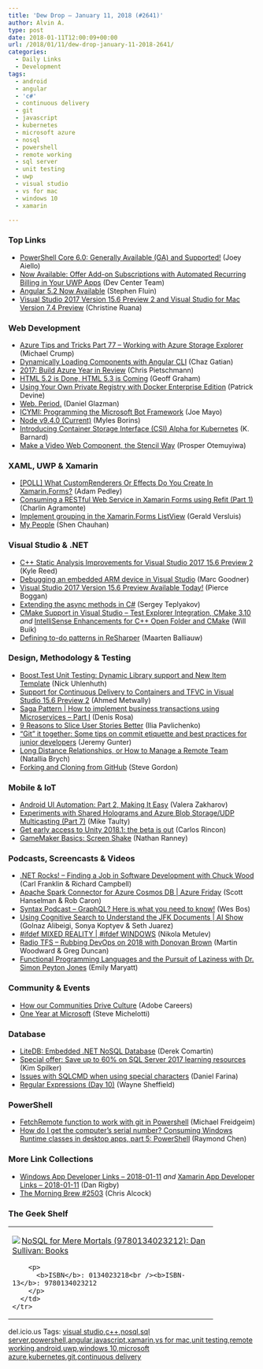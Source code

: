 ```yaml
---
title: 'Dew Drop – January 11, 2018 (#2641)'
author: Alvin A.
type: post
date: 2018-01-11T12:00:09+00:00
url: /2018/01/11/dew-drop-january-11-2018-2641/
categories:
  - Daily Links
  - Development
tags:
  - android
  - angular
  - 'c#'
  - continuous delivery
  - git
  - javascript
  - kubernetes
  - microsoft azure
  - nosql
  - powershell
  - remote working
  - sql server
  - unit testing
  - uwp
  - visual studio
  - vs for mac
  - windows 10
  - xamarin

---
```

### <a name="top"></a>Top Links

  * <a href="https://blogs.msdn.microsoft.com/powershell/2018/01/10/powershell-core-6-0-generally-available-ga-and-supported/" target="_blank">PowerShell Core 6.0: Generally Available (GA) and Supported!</a> (Joey Aiello)
  * <a href="http://blogs.windows.com/buildingapps/2018/01/10/now-available-offer-add-subscriptions-automated-recurring-billing-uwp-apps/?WT.mc_id=DX_MVP4025064" target="_blank">Now Available: Offer Add-on Subscriptions with Automated Recurring Billing in Your UWP Apps</a> (Dev Center Team)
  * <a href="https://blog.angular.io/angular-5-2-now-available-312d1099bd81?source=rss----447683c3d9a3---4" target="_blank">Angular 5.2 Now Available</a> (Stephen Fluin)
  * <a href="https://blogs.msdn.microsoft.com/visualstudio/2018/01/10/visual-studio-2017-version-15-6-preview-2-and-visual-studio-for-mac-version-7-4-preview/" target="_blank">Visual Studio 2017 Version 15.6 Preview 2 and Visual Studio for Mac Version 7.4 Preview</a> (Christine Ruana)



### <a name="web"></a>Web Development

  * <a href="https://www.michaelcrump.net/azure-tips-and-tricks77/" target="_blank">Azure Tips and Tricks Part 77 &#8211; Working with Azure Storage Explorer</a> (Michael Crump)
  * <a href="https://blog.angularindepth.com/dynamically-loading-components-with-angular-cli-92a3c69bcd28?source=rss----e5ed704095b---4" target="_blank">Dynamically Loading Components with Angular CLI</a> (Chaz Gatian)
  * <a href="https://buildazure.com/2018/01/10/2017-build-azure-year-in-review/" target="_blank">2017: Build Azure Year in Review</a> (Chris Pietschmann)
  * <a href="https://www.w3.org/blog/2017/12/html-5-2-is-done-html-5-3-is-coming/" target="_blank">HTML 5.2 is Done, HTML 5.3 is Coming</a> (Geoff Graham)
  * <a href="https://blog.docker.com/2018/01/dtr/" target="_blank">Using Your Own Private Registry with Docker Enterprise Edition</a> (Patrick Devine)
  * <a href="https://medium.com/@daniel.glazman/web-period-4472fbfac90b" target="_blank">Web. Period.</a> (Daniel Glazman)
  * <a href="http://feedproxy.google.com/~r/geekswithblogs/~3/SYD8n3UZLH8/icymi-programming-the-microsoft-bot-framework.aspx" target="_blank">ICYMI: Programming the Microsoft Bot Framework</a> (Joe Mayo)
  * <a href="https://nodejs.org/en/blog/release/v9.4.0" target="_blank">Node v9.4.0 (Current)</a> (Myles Borins)
  * <a href="http://blog.kubernetes.io/2018/01/introducing-container-storage-interface.html" target="_blank">Introducing Container Storage Interface (CSI) Alpha for Kubernetes</a> (K. Barnard)
  * <a href="https://blog.ionicframework.com/make-a-video-web-component-the-stencil-way/" target="_blank">Make a Video Web Component, the Stencil Way</a> (Prosper Otemuyiwa)



### <a name="silverlight"></a>XAML, UWP & Xamarin

  * <a href="https://xamarinhelp.com/poll-customrenderers-effects-create-xamarin-forms/" target="_blank">[POLL] What CustomRenderers Or Effects Do You Create In Xamarin.Forms?</a> (Adam Pedley)
  * <a href="https://xamgirl.com/consuming-a-restful-web-service-in-xamarin-forms-using-refit-part-1/" target="_blank">Consuming a RESTful Web Service in Xamarin Forms using Refit (Part 1)</a> (Charlin Agramonte)
  * <a href="https://blog.verslu.is/xamarin/xamarin-forms-xamarin/implement-grouping-xamarin-forms-listview/" target="_blank">Implement grouping in the Xamarin.Forms ListView</a> (Gerald Versluis)
  * <a href="http://www.shenchauhan.com/blog/2018/1/10/mypeople" target="_blank">My People</a> (Shen Chauhan)



### <a name="dotnet"></a>Visual Studio & .NET

  * <a href="https://blogs.msdn.microsoft.com/vcblog/2018/01/10/c-static-analysis-improvements-for-visual-studio-2017-15-6-preview-2/" target="_blank">C++ Static Analysis Improvements for Visual Studio 2017 15.6 Preview 2</a> (Kyle Reed)
  * <a href="https://blogs.msdn.microsoft.com/vcblog/2018/01/10/debugging-an-embedded-arm-device-in-visual-studio/" target="_blank">Debugging an embedded ARM device in Visual Studio</a> (Marc Goodner)
  * <a href="https://blog.xamarin.com/visual-studio-2017-version-15-6-preview-available-today/" target="_blank">Visual Studio 2017 Version 15.6 Preview Available Today!</a> (Pierce Boggan)
  * <a href="https://blogs.msdn.microsoft.com/seteplia/2018/01/11/extending-the-async-methods-in-c/" target="_blank">Extending the async methods in C#</a> (Sergey Teplyakov)
  * <a href="https://blogs.msdn.microsoft.com/vcblog/2018/01/10/cmake-support-in-visual-studio-test-explorer-integration-cmake-3-10/" target="_blank">CMake Support in Visual Studio – Test Explorer Integration, CMake 3.10</a> _and_ <a href="https://blogs.msdn.microsoft.com/vcblog/2018/01/10/intellisense-enhancements-for-cpp-open-folder-and-cmake/" target="_blank">IntelliSense Enhancements for C++ Open Folder and CMake</a> (Will Buik)
  * <a href="https://blog.jetbrains.com/dotnet/2018/01/10/defining-to-do-patterns-resharper/" target="_blank">Defining to-do patterns in ReSharper</a> (Maarten Balliauw)



### <a name="design"></a>Design, Methodology & Testing

  * <a href="https://blogs.msdn.microsoft.com/vcblog/2018/01/10/boost-test-unit-testing-dynamic-library-support-and-new-item-template/" target="_blank">Boost.Test Unit Testing: Dynamic Library support and New Item Template</a> (Nick Uhlenhuth)
  * <a href="https://blogs.msdn.microsoft.com/visualstudio/2018/01/10/support-for-continuous-delivery-to-containers-and-tfvc-in-visual-studio-15-6-preview-2/" target="_blank">Support for Continuous Delivery to Containers and TFVC in Visual Studio 15.6 Preview 2</a> (Ahmed Metwally)
  * <a href="https://blog.couchbase.com/saga-pattern-implement-business-transactions-using-microservices-part/" target="_blank">Saga Pattern | How to implement business transactions using Microservices – Part I</a> (Denis Rosa)
  * <a href="https://dzone.com/articles/9-reasons-to-slice-user-stories-better?utm_medium=feed&utm_source=feedpress.me&utm_campaign=Feed%3A+dzone%2Fagile" target="_blank">9 Reasons to Slice User Stories Better</a> (Ilia Pavlichenko)
  * <a href="https://hackernoon.com/git-it-together-some-tips-on-commit-etiquette-and-best-practices-for-junior-developers-1f147b8dfd56?source=rss----3a8144eabfe3---4" target="_blank">“Git” it together: Some tips on commit etiquette and best practices for junior developers</a> (Jeremy Gunter)
  * <a href="https://dzone.com/articles/long-distance-relationships-or-how-to-manage-a-rem?utm_medium=feed&utm_source=feedpress.me&utm_campaign=Feed%3A+dzone%2Fagile" target="_blank">Long Distance Relationships, or How to Manage a Remote Team</a> (Natallia Brych)
  * <a href="https://www.stevejgordon.co.uk/forking-cloning-github" target="_blank">Forking and Cloning from GitHub</a> (Steve Gordon)



### <a name="mobile"></a>Mobile & IoT

  * <a href="https://slack.engineering/android-ui-automation-part-2-making-it-easy-57335c7379cc?source=rss----58820b6d8904---4" target="_blank">Android UI Automation: Part 2, Making It Easy</a> (Valera Zakharov)
  * <a href="http://feedproxy.google.com/~r/mtaulty/~3/W6fQFwJQP48/" target="_blank">Experiments with Shared Holograms and Azure Blob Storage/UDP Multicasting (Part 7)</a> (Mike Taulty)
  * <a href="https://blogs.unity3d.com/2018/01/10/get-early-access-to-unity-2018-1-the-beta-is-out/" target="_blank">Get early access to Unity 2018.1: the beta is out</a> (Carlos Rincon)
  * <a href="https://developer.amazon.com/blogs/appstore/post/c8621010-1e59-491b-b358-a86e609433f4/gamemaker-basics-screen-shake" target="_blank">GameMaker Basics: Screen Shake</a> (Nathan Ranney)



### <a name="podcasts"></a>Podcasts, Screencasts & Videos

  * <a href="http://www.dotnetrocks.com/default.aspx?ShowNum=1510" target="_blank">.NET Rocks! &#8211; Finding a Job in Software Development with Chuck Wood</a> (Carl Franklin & Richard Campbell)
  * <a href="https://channel9.msdn.com/Shows/Azure-Friday/Apache-Spark-Connector-for-Azure-Cosmos-DB?WT.mc_id=DX_MVP4025064" target="_blank">Apache Spark Connector for Azure Cosmos DB | Azure Friday</a> (Scott Hanselman & Rob Caron)
  * <a href="https://traffic.libsyn.com/secure/syntax/Syntax027.mp3" target="_blank">Syntax Podcast &#8211; GraphQL? Here is what you need to know!</a> (Wes Bos)
  * <a href="https://channel9.msdn.com/Shows/AI-Show/Using-Cognitive-Search-to-Understand-the-JFK-Documents?WT.mc_id=DX_MVP4025064" target="_blank">Using Cognitive Search to Understand the JFK Documents | AI Show</a> (Golnaz Alibeigi, Sonya Koptyev & Seth Juarez)
  * <a href="https://channel9.msdn.com/Shows/ifdefWINDOWS/ifdef-MIXED-REALITY?WT.mc_id=DX_MVP4025064" target="_blank">#ifdef MIXED REALITY | #ifdef WINDOWS</a> (Nikola Metulev)
  * <a href="http://feedproxy.google.com/~r/radiotfs/~3/ea5Rl-QAYV0/radiotfs_154.mp3" target="_blank">Radio TFS &#8211; Rubbing DevOps on 2018 with Donovan Brown</a> (Martin Woodward & Greg Duncan)
  * <a href="https://www.microsoft.com/en-us/research/blog/functional-programming-languages-pursuit-laziness-dr-simon-peyton-jones/" target="_blank">Functional Programming Languages and the Pursuit of Laziness with Dr. Simon Peyton Jones</a> (Emily Maryatt)



### <a name="events"></a>Community & Events

  * <a href="http://blogs.adobe.com/adobelife/2018/01/10/how-our-communities-drive-culture" target="_blank">How our Communities Drive Culture</a> (Adobe Careers)
  * <a href="http://feedproxy.google.com/~r/SteveMichelotti/~3/H6zdOJS687o/" target="_blank">One Year at Microsoft</a> (Steve Michelotti)



### <a name="sql"></a>Database

  * <a href="https://codeopinion.com/litedb-embedded-net-nosql-database/" target="_blank">LiteDB: Embedded .NET NoSQL Database</a> (Derek Comartin)
  * <a href="https://blogs.msdn.microsoft.com/microsoft_press/2018/01/10/special-offer-save-up-to-60-on-sql-server-2017-learning-resources/" target="_blank">Special offer: Save up to 60% on SQL Server 2017 learning resources</a> (Kim Spilker)
  * <a href="http://feedproxy.google.com/~r/MSSQLTips-LatestSqlServerTips/~3/-6sW_ZAkouI/tip.asp" target="_blank">Issues with SQLCMD when using special characters</a> (Daniel Farina)
  * <a href="http://blog.waynesheffield.com/wayne/archive/2018/01/regular-expressions-day-10/" target="_blank">Regular Expressions (Day 10)</a> (Wayne Sheffield)



### <a name="ps"></a>PowerShell

  * <a href="https://mfreidge.wordpress.com/2018/01/10/fetchremote-function-to-work-with-git-in-powershell/" target="_blank">FetchRemote function to work with git in Powershell</a> (Michael Freidgeim)
  * <a href="https://blogs.msdn.microsoft.com/oldnewthing/20180110-00/?p=97755" target="_blank">How do I get the computer’s serial number? Consuming Windows Runtime classes in desktop apps, part 5: PowerShell</a> (Raymond Chen)



### <a name="links"></a>More Link Collections

  * <a href="https://www.windowsappdev.com/2018/01/windows-app-developer-links-2018-01-11/" target="_blank">Windows App Developer Links &#8211; 2018-01-11</a> _and_ <a href="https://www.allaboutxamarin.com/2018/01/xamarin-app-developer-links-2018-01-11/" target="_blank">Xamarin App Developer Links &#8211; 2018-01-11</a> (Dan Rigby)
  * <a href="http://feedproxy.google.com/~r/ReflectivePerspective/~3/SWNjkFD8JQY/" target="_blank">The Morning Brew #2503</a> (Chris Alcock)



### <a name="shelf"></a>The Geek Shelf

<div class="wlWriterEditableSmartContent" id="scid:7dc1bd33-94bd-46fd-a20b-0131235bcd47:5964574c-3c79-44ef-83c0-9c1255294b0a" style="margin: 0px; padding: 0px; float: none; display: inline;">
  <table cellspacing="0" cellpadding="2" width="400" border="0" unselectable="on">
    <tr>
      <td valign="top" width="400">
        <p>
          <a title="NoSQL for Mere Mortals (9780134023212): Dan Sullivan: Books" href="http://www.amazon.com/exec/obidos/ASIN/0134023218/amavin-20"><img data-recalc-dims="1" decoding="async" src="https://i0.wp.com/images-na.ssl-images-amazon.com/images/I/514hAYhyBFL._AC_US218_.jpg?w=660&#038;ssl=1" border="0" align="left" style="float:left" />NoSQL for Mere Mortals (9780134023212): Dan Sullivan: Books</a>
        </p>
        
        <p>
          <b>ISBN</b>: 0134023218<br /><b>ISBN-13</b>: 9780134023212
        </p>
      </td>
    </tr>
  </table>
</div>



<div class="wlWriterEditableSmartContent" id="scid:77ECF5F8-D252-44F5-B4EB-D463C5396A79:f28b22f1-c7a0-4607-87e9-734b566a6a32" style="margin: 0px; padding: 0px; float: none; display: inline;">
  del.icio.us Tags: <a href="http://del.icio.us/popular/visual+studio" rel="tag">visual studio</a>,<a href="http://del.icio.us/popular/c%2b%2b" rel="tag">c++</a>,<a href="http://del.icio.us/popular/nosql" rel="tag">nosql</a>,<a href="http://del.icio.us/popular/sql+server" rel="tag">sql server</a>,<a href="http://del.icio.us/popular/powershell" rel="tag">powershell</a>,<a href="http://del.icio.us/popular/angular" rel="tag">angular</a>,<a href="http://del.icio.us/popular/javascript" rel="tag">javascript</a>,<a href="http://del.icio.us/popular/xamarin" rel="tag">xamarin</a>,<a href="http://del.icio.us/popular/vs+for+mac" rel="tag">vs for mac</a>,<a href="http://del.icio.us/popular/unit+testing" rel="tag">unit testing</a>,<a href="http://del.icio.us/popular/remote+working" rel="tag">remote working</a>,<a href="http://del.icio.us/popular/android" rel="tag">android</a>,<a href="http://del.icio.us/popular/uwp" rel="tag">uwp</a>,<a href="http://del.icio.us/popular/windows+10" rel="tag">windows 10</a>,<a href="http://del.icio.us/popular/microsoft+azure" rel="tag">microsoft azure</a>,<a href="http://del.icio.us/popular/kubernetes" rel="tag">kubernetes</a>,<a href="http://del.icio.us/popular/git" rel="tag">git</a>,<a href="http://del.icio.us/popular/continuous+delivery" rel="tag">continuous delivery</a>
</div>